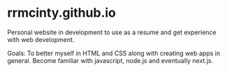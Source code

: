 # rrmcinty.github.io
Personal website in development to use as a resume and get experience with web development. 

Goals: To better myself in HTML and CSS along with creating web apps in general. Become familiar with javascript, node.js and
eventually next.js.
